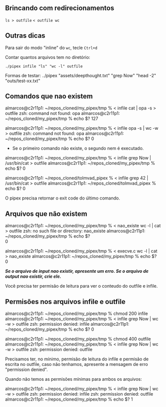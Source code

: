 ## Brincando com redirecionamentos
`ls > outfile`
`< outfile wc`

## Outras dicas
Para sair do modo "inline" do `wc`, tecle `Ctrl+d`

Contar quantos arquivos tem no diretório:

`./pipex infile "ls" "wc -l" outfile`

Formas de testar:
../pipex "assets/deepthought.txt" "grep Now" "head -2" "outs/test-xx.txt"

## Comandos que nao existem

almarcos@c2r11p1: ~/repos_cloned/my_pipex/tmp % < infile cat | opa -s > outfile
zsh: command not found: opa
almarcos@c2r11p1: ~/repos_cloned/my_pipex/tmp % echo $?
127

almarcos@c2r11p1: ~/repos_cloned/my_pipex/tmp % < infile opa -s | wc -w > outfile
zsh: command not found: opa
almarcos@c2r11p1: ~/repos_cloned/my_pipex/tmp % echo $?
0

- Se o primeiro comando não existe, o segundo nem é executado.

almarcos@c2r11p1: ~/repos_cloned/my_pipex/tmp % < infile grep Now | /usr/bin/cat > outfile
almarcos@c2r11p1: ~/repos_cloned/my_pipex/tmp % echo $?
0

almarcos@c2r11p1: ~/repos_cloned/tolmvad_pipex % < infile grep 42 | /usr/bin/cat > outfile
almarcos@c2r11p1: ~/repos_cloned/tolmvad_pipex % echo $?
0

O pipex precisa retornar o exit code do último comando.

## Arquivos que não existem

almarcos@c2r11p1: ~/repos_cloned/my_pipex/tmp % < nao_existe wc -l | cat > outfile
zsh: no such file or directory: nao_existe
almarcos@c2r11p1: ~/repos_cloned/my_pipex/tmp % echo $?                           
0

almarcos@c2r11p1: ~/repos_cloned/my_pipex/tmp % < execve.c wc -l | cat > nao_existe
almarcos@c2r11p1: ~/repos_cloned/my_pipex/tmp % echo $?                            
0

***Se o arquivo de input nao existir, apresente um erro. Se o arquivo de output nao existir, crie ele.***

Você precisa ter permisão de leitura para ver o conteudo do outfile e infile.

## Permisões nos arquivos infile e outfile

almarcos@c2r11p1: ~/repos_cloned/my_pipex/tmp % chmod 200 infile                   
almarcos@c2r11p1: ~/repos_cloned/my_pipex/tmp % < infile grep Now | wc -w > outfile
zsh: permission denied: infile
almarcos@c2r11p1: ~/repos_cloned/my_pipex/tmp % echo $?
0

almarcos@c2r11p1: ~/repos_cloned/my_pipex/tmp % chmod 400 outfile                 
almarcos@c2r11p1: ~/repos_cloned/my_pipex/tmp % < infile grep Now | wc -w > outfile
zsh: permission denied: outfile

Precisamos ter, no mínimo, permisão de leitura do infile e permisão de escrita no outfile, caso não tenhamos, apresente a mensagem de erro "permission denied".

Quando não temos as permisões mínimas para ambos os arquivos:

almarcos@c2r11p1: ~/repos_cloned/my_pipex/tmp % < infile grep Now | wc -w > outfile
zsh: permission denied: infile
zsh: permission denied: outfile
almarcos@c2r11p1: ~/repos_cloned/my_pipex/tmp % echo $?
1
